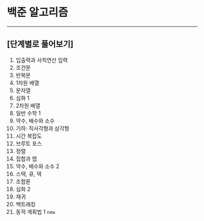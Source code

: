 # 백준 알고리즘
---
## [단계별로 풀어보기]
1. 입출력과 사칙연산	입력
2. 조건문
3. 반복문
4. 1차원 배열
5. 문자열
6. 심화 1
7. 2차원 배열
8. 일반 수학 1
9. 약수, 배수와 소수
10. 기하: 직사각형과 삼각형
11. 시간 복잡도
12. 브루트 포스
13. 정렬
14. 집합과 맵
15. 약수, 배수와 소수 2
16. 스택, 큐, 덱	
19. 조합론	
20. 심화 2
21. 재귀
22. 백트래킹
23. 동적 계획법 1 `new`
